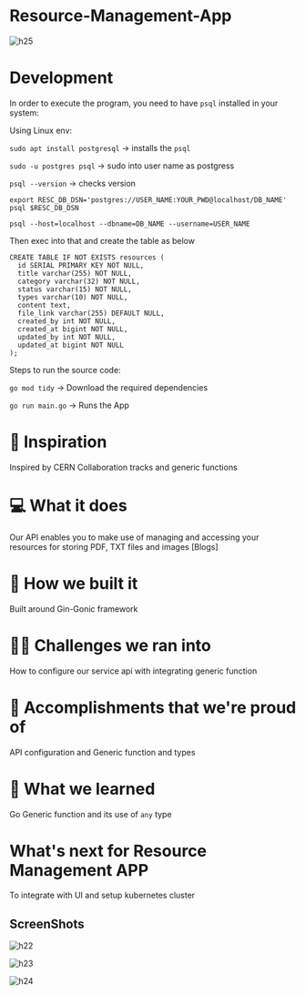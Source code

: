 # Resource-Management-App

![h25](https://user-images.githubusercontent.com/11625672/168671979-39c58c99-3cd2-45b5-bda0-bea722563289.png)


# Development

In order to execute the program, you need to have `psql` installed in your system:

Using Linux env:

`sudo apt install postgresql` -> installs the `psql`

`sudo -u postgres psql` -> sudo into user name as postgress

`psql --version` -> checks version

`export RESC_DB_DSN='postgres://USER_NAME:YOUR_PWD@localhost/DB_NAME'`
`psql $RESC_DB_DSN `

`psql --host=localhost --dbname=DB_NAME --username=USER_NAME`

Then exec into that and create the table as below

```
CREATE TABLE IF NOT EXISTS resources (
  id SERIAL PRIMARY KEY NOT NULL,
  title varchar(255) NOT NULL,
  category varchar(32) NOT NULL,
  status varchar(15) NOT NULL,
  types varchar(10) NOT NULL,
  content text,
  file_link varchar(255) DEFAULT NULL,
  created_by int NOT NULL,
  created_at bigint NOT NULL,
  updated_by int NOT NULL,
  updated_at bigint NOT NULL
);
```

Steps to run the source code:

`go mod tidy` -> Download the required dependencies

`go run main.go` -> Runs the App

# 🧠 Inspiration
Inspired by CERN Collaboration tracks and generic functions

# 💻 What it does
Our API enables you to make use of managing and accessing your resources for storing PDF, TXT files and images [Blogs]

# 🔨 How we built it
Built around Gin-Gonic framework

# 🏃🏻 Challenges we ran into
How to configure our service api with integrating generic function

# 📌 Accomplishments that we're proud of
API configuration and Generic function and types

# 📖 What we learned
Go Generic function and its use of `any` type

# What's next for Resource Management APP
To integrate with UI and setup kubernetes cluster



## ScreenShots

![h22](https://user-images.githubusercontent.com/11625672/168672115-6b7dab29-4dc0-4a62-a07c-f118fdcc15df.png)

![h23](https://user-images.githubusercontent.com/11625672/168672171-e9538431-069f-4e54-bae0-2df5b81b7d73.png)

![h24](https://user-images.githubusercontent.com/11625672/168672228-154baac7-9ff2-4a7d-8cd0-94de9fb97d66.png)
